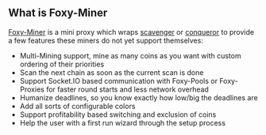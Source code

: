 ## What is Foxy-Miner

[Foxy-Miner](https://github.com/foxypool/foxy-miner) is a mini proxy which wraps [scavenger](https://github.com/PoC-Consortium/scavenger) or [conqueror](https://github.com/PoC-Consortium/Helix) to provide a few features these miners do not yet support themselves:

- Multi-Mining support, mine as many coins as you want with custom ordering of their priorities
- Scan the next chain as soon as the current scan is done
- Support Socket.IO based communication with Foxy-Pools or Foxy-Proxies for faster round starts and less network overhead
- Humanize deadlines, so you know exactly how low/big the deadlines are
- Add all sorts of configurable colors
- Support profitability based switching and exclusion of coins
- Help the user with a first run wizard through the setup process
